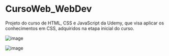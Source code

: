 # CursoWeb_WebDev
Projeto do curso de HTML, CSS e JavaScript da Udemy, que visa aplicar os conhecimentos em CSS, adquiridos na etapa inicial do curso.

![image](https://github.com/LeonardoSanga/Udemy_Curso_Web/assets/100099053/20005f75-8456-45da-871f-fe70fbc2f5c7)

![image](https://github.com/LeonardoSanga/Udemy_Curso_Web/assets/100099053/9fd89b28-3f08-4668-a283-0c41bbcdc31e)
